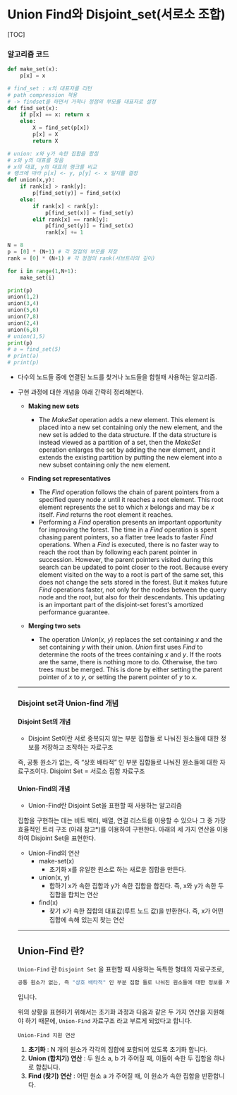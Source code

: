 # Union Find와 Disjoint_set(서로소 조합)

[TOC]

### 알고리즘 코드

```python
def make_set(x):
    p[x] = x

# find_set : x의 대표자를 리턴
# path compression 적용
# -> findset을 하면서 거쳑나 정점의 부모를 대표자로 설정
def find_set(x):
    if p[x] == x: return x
    else:
        X = find_set(p[x])
        p[x] = X
        return X

# union: x와 y가 속한 집합을 합침
# x와 y의 대표를 찾음
# x의 대표, y의 대표의 랭크를 비교
# 랭크에 따라 p[x] <- y, p[y] <- x 일지를 결정
def union(x,y):
    if rank[x] > rank[y]:
        p[find_set(y)] = find_set(x)
    else:
        if rank[x] < rank[y]:
            p[find_set(x)] = find_set(y)
        elif rank[x] == rank[y]:
            p[find_set(y)] = find_set(x)
            rank[x] += 1

N = 8
p = [0] * (N+1) # 각 정점의 부모를 저장
rank = [0] * (N+1) # 각 정점의 rank(서브트리의 깊이)

for i in range(1,N+1):
    make_set(i)

print(p)
union(1,2)
union(3,4)
union(5,6)
union(7,8)
union(2,4)
union(6,8)
# union(1,5)
print(p)
# a = find_set(5)
# print(a)
# print(p)
```

- 다수의 노드들 중에 연결된 노드를 찾거나 노드들을 합칠때 사용하는 알고리즘.

- 구현 과정에 대한 개념을 아래 간략히 정리해본다.

  - **Making new sets**

    - The *MakeSet* operation adds a new element. This element is placed into a new set containing only the new element, and the new set is added to the data structure. If the data structure is instead viewed as a partition of a set, then the *MakeSet* operation enlarges the set by adding the new element, and it extends the existing partition by putting the new element into a new subset containing only the new element.

  - **Finding set representatives**

    - The *Find* operation follows the chain of parent pointers from a specified query node *x* until it reaches a root element. This root element represents the set to which *x* belongs and may be *x* itself. *Find* returns the root element it reaches.
    - Performing a *Find* operation presents an important opportunity for improving the forest. The time in a *Find* operation is spent chasing parent pointers, so a flatter tree leads to faster *Find* operations. When a *Find* is executed, there is no faster way to reach the root than by following each parent pointer in succession. However, the parent pointers visited during this search can be updated to point closer to the root. Because every element visited on the way to a root is part of the same set, this does not change the sets stored in the forest. But it makes future *Find* operations faster, not only for the nodes between the query node and the root, but also for their descendants. This updating is an important part of the disjoint-set forest's amortized performance guarantee.

  - **Merging two sets**

    - The operation *Union*(*x*, *y*) replaces the set containing *x* and the set containing *y* with their union. *Union* first uses *Find* to determine the roots of the trees containing *x* and *y*. If the roots are the same, there is nothing more to do. Otherwise, the two trees must be merged. This is done by either setting the parent pointer of *x* to *y*, or setting the parent pointer of *y* to *x*.


  ---

  ### Disjoint set과 Union-find 개념

  #### Disjoint Set의 개념

  - Disjoint Set이란
    서로 중복되지 않는 부분 집합들 로 나눠진 원소들에 대한 정보를 저장하고 조작하는 자료구조

  즉, 공통 원소가 없는, 즉 “상호 배타적” 인 부분 집합들로 나눠진 원소들에 대한 자료구조이다.
  Disjoint Set = 서로소 집합 자료구조

  

  #### Union-Find의 개념
  - Union-Find란
    Disjoint Set을 표현할 때 사용하는 알고리즘

  집합을 구현하는 데는 비트 벡터, 배열, 연결 리스트를 이용할 수 있으나 그 중 가장 효율적인 트리 구조 (아래 참고*)를 이용하여 구현한다.
  아래의 세 가지 연산을 이용하여 Disjoint Set을 표현한다.

  - Union-Find의 연산
    - make-set(x)
      - 초기화
        x를 유일한 원소로 하는 새로운 집합을 만든다.
    - union(x, y)
      - 합하기
        x가 속한 집합과 y가 속한 집합을 합친다. 즉, x와 y가 속한 두 집합을 합치는 연산
    - find(x)
      - 찾기
        x가 속한 집합의 대표값(루트 노드 값)을 반환한다. 즉, x가 어떤 집합에 속해 있는지 찾는 연산

  ---

  ## Union-Find 란?

  `Union-Find` 란 `Disjoint Set` 을 표현할 때 사용하는 독특한 형태의 자료구조로,

  ```cpp
  공통 원소가 없는, 즉 "상호 배타적" 인 부분 집합 들로 나눠진 원소들에 대한 정보를 저장하고 조작하는 자료구조
  ```

  입니다.

  위의 상황을 표현하기 위해서는 초기화 과정과 다음과 같은 두 가지 연산을 지원해야 하기 때문에, `Union-Find` 자료구조 라고 부르게 되었다고 합니다.

  ```
  Union-Find 지원 연산
  ```

  1. **초기화** : N 개의 원소가 각각의 집합에 포함되어 있도록 초기화 합니다.
  2. **Union (합치기) 연산** : 두 원소 a, b 가 주어질 때, 이들이 속한 두 집합을 하나로 합칩니다.
  3. **Find (찾기) 연산** : 어떤 원소 a 가 주어질 때, 이 원소가 속한 집합을 반환합니다.